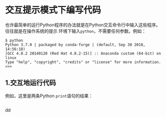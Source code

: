 交互提示模式下编写代码
================================================================================
也许最简单的运行Python程序的办法就是在Python交互命令行中输入这些程序。往往就是在操作系统的提示
环境下输入`python`，不需要任何参数。例如：
```shell  
$ python
Python 3.7.0 | packaged by conda-forge | (default, Sep 30 2018, 14:56:18)
[GCC 4.8.2 20140120 (Red Hat 4.8.2-15)] :: Anaconda custom (64-bit) on linux
Type "help", "copyright", "credits" or "license" for more information.
>>>
```

## 1.交互地运行代码
例如，这里是两条Python `print`语句的结果：
```python

```






































dd
